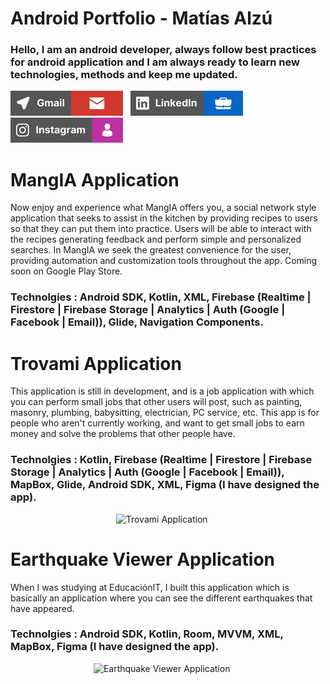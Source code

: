 # Android Portfolio - Matías Alzú

### Hello, I am an android developer, always follow best practices for android application and I am always ready to learn new technologies, methods and keep me updated.

<a href="matias.alzu143@gmail.com"><img src="https://github.com/Sokamn/Android-Portfolio/blob/main/gmail_bar.png"></a>&nbsp;&nbsp;&nbsp;<a href="https://www.linkedin.com/in/matias-alz%C3%BA-73b3a6189/" target="_blank"><img src="https://github.com/Sokamn/Android-Portfolio/blob/main/linkedin_bar.png" ></a>&nbsp;&nbsp;&nbsp;<a href="https://www.instagram.com/mati_alzu/" target="_blank"><img src="https://github.com/Sokamn/Android-Portfolio/blob/main/ig_bar.png"></a>

# MangIA Application

Now enjoy and experience what MangIA offers you, a social network style application that seeks to assist in the kitchen by providing recipes to users so that they can put them into practice. Users will be able to interact with the recipes generating feedback and perform simple and personalized searches. In MangIA we seek the greatest convenience for the user, providing automation and customization tools throughout the app. Coming soon on Google Play Store.

### Technolgies : Android SDK, Kotlin, XML, Firebase (Realtime | Firestore | Firebase Storage | Analytics | Auth (Google | Facebook | Email)), Glide, Navigation Components.



# Trovami Application

This application is still in development, and is a job application with which you can perform small jobs that other users will post, such as painting, masonry, plumbing, babysitting, electrician, PC service, etc. This app is for people who aren't currently working, and want to get small jobs to earn money and solve the problems that other people have.

### Technolgies : Kotlin, Firebase (Realtime | Firestore | Firebase Storage | Analytics | Auth (Google | Facebook | Email)), MapBox, Glide, Android SDK, XML, Figma (I have designed the app).

<p align="center">
<img src="https://github.com/Sokamn/Android-Portfolio/blob/main/trovami_image_mockup.png" height = "500"  title="Trovami Application">&nbsp;&nbsp;&nbsp;&nbsp;&nbsp;
</p>

# Earthquake Viewer Application 

When I was studying at EducaciónIT, I built this application which is basically an application where you can see the different earthquakes that have appeared.

### Technolgies : Android SDK, Kotlin, Room, MVVM, XML, MapBox, Figma (I have designed the app).

<p align="center">
<img src="https://github.com/Sokamn/Android-Portfolio/blob/main/earthquake_viewer_mockup.png" height = "500"  title="Earthquake Viewer Application">&nbsp;&nbsp;&nbsp;&nbsp;&nbsp;
</p>
